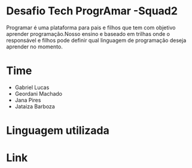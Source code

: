 # Desafio Tech ProgrAmar -Squad2
<p>

Programar é uma plataforma para pais e filhos que tem com objetivo aprender programação.Nosso ensino e baseado em trilhas onde o responsável e filhos pode definir qual linguagem de programação deseja aprender no momento.</p>

Time
===========
- Gabriel Lucas
- Geordani Machado
- Jana Pires
- Jataiza Barboza

Linguagem utilizada
===========
Link
============
  
